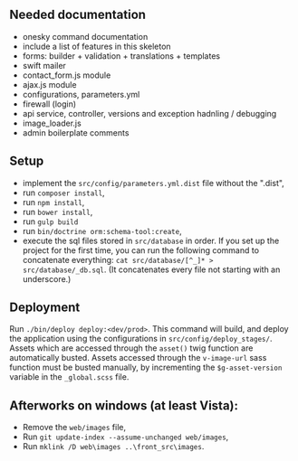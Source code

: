## Needed documentation
 - onesky command documentation
 - include a list of features in this skeleton
 - forms: builder + validation + translations + templates
 - swift mailer
 - contact_form.js module
 - ajax.js module
 - configurations, parameters.yml
 - firewall (login)
 - api service, controller, versions and exception hadnling / debugging
 - image_loader.js
 - admin boilerplate comments


## Setup
- implement the `src/config/parameters.yml.dist` file without the ".dist",
- run `composer install`,
- run `npm install`,
- run `bower install`,
- run `gulp build`
- run `bin/doctrine orm:schema-tool:create`,
- execute the sql files stored in `src/database` in order. If you set up the
  project for the first time, you can run the following command to concatenate
  everything: `cat src/database/[^_]* > src/database/_db.sql`.
  (It concatenates every file not starting with an underscore.)

## Deployment
Run `./bin/deploy deploy:<dev/prod>`.
This command will build, and deploy the application using the configurations
in `src/config/deploy_stages/`.
Assets which are accessed through the `asset()` twig function are
automatically busted.
Assets accessed through the `v-image-url` sass function must be busted
manually, by incrementing the `$g-asset-version` variable in the `_global.scss`
file.

## Afterworks on windows (at least Vista):
- Remove the `web/images` file,
- Run `git update-index --assume-unchanged web/images`,
- Run `mklink /D web\images ..\front_src\images`.
